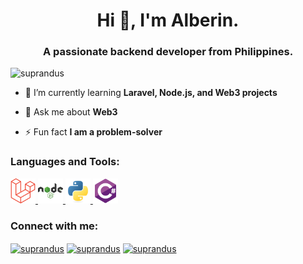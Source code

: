 <h1 align="center">Hi 👋, I'm Alberin.</h1>
<h3 align="center">A passionate backend developer from Philippines.</h3>

<p align="left"> <img src="https://komarev.com/ghpvc/?username=suprandus&label=Profile%20views&color=0e75b6&style=flat" alt="suprandus" /> </p>

- 🌱 I’m currently learning **Laravel, Node.js, and Web3 projects**

- 💬 Ask me about **Web3**

- ⚡ Fun fact **I am a problem-solver**

<h3 align="left">Languages and Tools:</h3>
<p align="left"> <a href="https://laravel.com/" target="_blank" rel="noreferrer"> <img src="https://raw.githubusercontent.com/devicons/devicon/6910f0503efdd315c8f9b858234310c06e04d9c0/icons/laravel/laravel-original.svg" alt="laravel" width="40" height="40"/> </a> <a href="https://nodejs.org" target="_blank" rel="noreferrer"> <img src="https://raw.githubusercontent.com/devicons/devicon/master/icons/nodejs/nodejs-original-wordmark.svg" alt="nodejs" width="40" height="40"/> </a> <a href="https://www.python.org" target="_blank" rel="noreferrer"> <img src="https://raw.githubusercontent.com/devicons/devicon/master/icons/python/python-original.svg" alt="python" width="40" height="40"/> </a> <a href="https://learn.microsoft.com/en-us/dotnet/csharp/" target="_blank" rel="noreferrer"> <img src="https://raw.githubusercontent.com/devicons/devicon/master/icons/csharp/csharp-original.svg" alt="csharp" width="40" height="40"/> </a> </p>

<h3 align="left">Connect with me:</h3>
<p align="left">
<a href="https://twitter.com/suprandus" target="blank"><img align="center" src="https://raw.githubusercontent.com/rahuldkjain/github-profile-readme-generator/master/src/images/icons/Social/twitter.svg" alt="suprandus" height="30" width="40" /></a>
<a href="https://linkedin.com/in/suprandus" target="blank"><img align="center" src="https://raw.githubusercontent.com/rahuldkjain/github-profile-readme-generator/master/src/images/icons/Social/linked-in-alt.svg" alt="suprandus" height="30" width="40" /></a>
<a href="https://fb.com/suprandus" target="blank"><img align="center" src="https://raw.githubusercontent.com/rahuldkjain/github-profile-readme-generator/master/src/images/icons/Social/facebook.svg" alt="suprandus" height="30" width="40" /></a>
</p>

